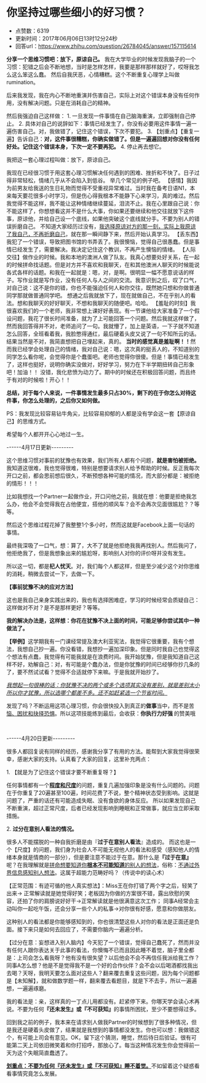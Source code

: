 # 你坚持过哪些细小的好习惯？
- 点赞数：6319
- 更新时间：2017年06月06日13时12分24秒
- 回答url：https://www.zhihu.com/question/26784045/answer/157115614
<body>
 <p data-pid="oAfjex4R"><b>分享一个思维习惯吧：放下，原谅自己。</b> 我在大学毕业的时候发现我脑子的一个习惯：犯错之后会不断地想，当时是怎样怎样，我要是那样那样就好了，哎呀我怎么这么笨这么蠢。 然后自我厌恶，心情糟糕。这个不断重复心理学上叫做rumination。</p>
 <p data-pid="pjddOAHY">后来我发现，我在内心不断地重演并伤害自己，实际上对这个错误本身没有任何作用，没有解决问题。只是在消耗自己的精神。</p>
 <p data-pid="f1QMrVNj">然后我强迫自己这样做： 1. 一旦发现一件事情在自己脑海重演，立即强制自己停止。 2. 具体对自己的说辞如下：事情已经发生了，你没有必要用这件事情一遍一遍伤害自己。对，我做错了，记住这个错误，下次不要犯。 3. 【划重点】【重复一遍】告诉自己：<b>对，这件事很糟糕，你确实做错了。但是一遍遍回想对你没有任何好处。记住这个错误本身，下次一定不要再犯。</b> 4. 停止再去想它。</p>
 <p data-pid="Dowat6t_">我把这一套心理过程叫做：放下，原谅自己。</p>
 <p data-pid="Vp1zJN26">我现在已经很习惯于用这套心理习惯解决任何遇到的困难、挫折和不快了。日子过得非常轻松，情绪几乎从不会陷入到低谷。 举几个常见的例子吧。 【感情】我因为前男友给我送的生日礼物而觉得不受重视异常难过。当时我在备考日语N1，本来每天要花很多小时学习，但是伤心得我根本不能静下心来学习，真的难过。然后我觉得不能这样，我不能让这种情绪继续蔓延，泪流不止。我在心里跟自己说：你不能这样了，你想想看这并不是什么大事，你如果还要继续和他交往就放下这件事，原谅他，并给自己设一个底线，如果他突破这个底线就分手。不要为别人的错误折磨自己。 不知道大家经历过没有，<u>我选择原谅对方的那一刻，实际上我原谅了我自己，不再折磨自己</u>，就在那一瞬间静下来，然后开始认真学习。 【丢东西】我犯了一个错误，导致把图书馆的书弄丢了。我很懊恼，觉得自己很愚蠢。但是事情已经发生了，需要解决。我决定记住这个教训，不再产生懊恼的情绪。 【人际交往】做作业的时候。我和本地的澳洲人做了队友。我真心想要处好关系，在一起的时候拼命找话题。但是对方并不喜欢和我聊天，在和其他澳洲人聊天的时候能说各式各样的话题。和我在一起就是：嗯，对，是啊。很明显一幅不愿意说话的样子。写作业就是写作业，没有任何人与人之间的交流。我意识到之后，叹了口气，对自己说：这不是你的错，你也不能强迫任何人和你交往，既然她只想和你做普通同学那就做普通同学吧。 想通之后我就放下了，现在就做自己，不在乎别人的看法。想和我聊天的好好聊天，不想和我聊天的随便吧。哈哈。 【羞耻的时刻】我很喜欢我们的一个老师，我非常想上课好好表现。有一节课他给大家准备了一个假设问题，我花了很长时间准备，就为了上可能回答一个问题。然后我就这样做了，然而我回答得并不对，老师追问了一句。我就懵了，加上是英语，一下子就不知道怎么回答，全班看着我，我脸憋得通红，最后硬着头皮又说了一句不知所云的话。结果当然是不对，我简直想把自己埋起来，真的。 <b>当时的感觉真是羞耻啊！！</b>然而我已经学会处理自己的情绪，我对自己说：嗯，这次真的挺丢人的，不知道别的同学怎么看你呢，会觉得你是个蠢蛋吧。老师也觉得你很傻。但是！事情已经发生了，这样也挺好，说明你确实没做对，好好学习，努力在下半学期扭转自己形象吧！加油！！ 没错，我化悲愤为动力了。期中的时候还在积极回答问题，而且终于有对的时候啦！开心！！</p>
 <p data-pid="mYchuZtq"><b>总结，对于每个人来说，一件事情发生最多只占30%，剩下的在于你怎么对待这件事，你怎么处理的，之后你又如何做。</b></p>
 <p data-pid="joS-RaUO">PS：我发现比较容易钻牛角尖，比较容易抑郁的人都是没有学会这一套【原谅自己】的思维方式。</p>
 <p data-pid="fCTkZDtM">希望每个人都开开心心地过一生。</p>
 <p data-pid="-5xZ0_sM">------4月17日更新---------</p>
 <p data-pid="3xIX6PRj">这个思维习惯对事前的犹豫也有效果，我们所有人都有个问题，<b>就是害怕被拒绝。</b>我知道这很难，我也觉得很难，特别是想要请求别人给予帮助的时候。反正我每次开口之前，都会思前想后很久，不断预想各种可能的情况，而大部分都是：被拒绝的情形！！！</p>
 <p data-pid="Y_eu7yYB">比如我想找一个Partner一起做作业，开口问他之前，我就在想：他要是拒绝我怎么办，他会不会觉得我在占他便宜，搭他的顺风车？会不会再次见面很尴尬？？等等。</p>
 <p data-pid="Yzj2y4Zv">然后这个思维过程花掉了我整整1个多小时，然而这就是Facebook上面一句话的事情。</p>
 <p data-pid="LvceDeFM">最终我深吸了一口气，想：算了，大不了就是他拒绝我我再找别人。然后我问了，他拒绝我了，但是我想象出来的尴尬呀，影响别人对你的评价呀并没有发生。</p>
 <p data-pid="pihwMAUF">所以这一切，都是<b>杞人忧天</b>。对，我们每个人都这样，但是至少减少这个对你思维的消耗，稍微去尝试一下，去做一下。</p>
 <p data-pid="nJf4-K5L"><b>【事前犹豫不决的应对方法】</b></p>
 <p data-pid="nr8Jlgyp">这也是我自己亲身实践出来的，我也有选择困难症，学习的时候经常会质疑自己：这样做对不对？是不是那样更好？等等。</p>
 <p data-pid="MZV7PUSd"><b>我的解决办法是，这样想：你花在犹豫不决上面的时间，可能足够你尝试其中一种做法了。</b></p>
 <p data-pid="cNgIhMPP"><b>【举例】</b>这学期我有一门课经常提及澳大利亚宪法，我觉得它很重要，我有个想法，我想自己抄一遍。你没看错，我想抄一遍加深印象。但是同时我自己也觉得这个想法有点蠢，我觉得有可能我就是在浪费时间。我开始犹豫，但是我知道自己这样不好，劝解自己：对，有可能是个蠢办法，但是你犹豫的时间已经够你抄几条的了，要不然试试看？觉得不合适就停下来嘛。于是我就开始抄了。</p>
 <p data-pid="qZ5SL9Y1"><i><u>我想起一句很棒的话：你犹豫不决的两个或多个选项其实没有差别，就是差别太小所以你才犹豫，所以选哪个都差不多。还不如赶紧选一个节省时间。</u></i></p>
 <p data-pid="kCCbxC-x">发现了吗？不断运用这项心理习惯，你会很快投入到真正的<b>做事</b>当中，而不是苦<u>恼、困扰和抉择恐惧</u>。所以这项技能练到最后，会收获：<b>你执行力好强 </b>的赞美哦</p>
 <br>
 <p data-pid="MbWal1Gm">------4月20日更新---------</p>
 <p data-pid="5YpPTWGy">很多人都回复说有同样的经历，感谢我分享了有用的方法。能帮到大家我觉得很荣幸，感谢大家的支持。认真看了大家的回复，这里补充两点：</p>
 <p data-pid="NayzOXsN">1. 【就是为了记住这个错误才要不断重复呀？】</p>
 <p data-pid="zi5ys-n8">任何事情都有一个<b><u>程度和尺度</u></b>的问题，重复几遍加强印象是没有什么问题的。问题在于你重复了20遍甚至100遍，时间花费了不说，整个精神状态受到影响。这就是问题了，严重的话还有可能造成失眠、没有食欲的身体反应。 所以如果发现自己不断重演，超过正常尺度，后者已经发现影响到睡眠和正常做事，就应当立即采取措施。</p>
 <p data-pid="Uvg3HRsl">2. <b>过分在意别人看法的情况。</b></p>
 <p data-pid="MSgs5XTS">很多人不能摆脱的一种自我折磨是由『<b>过于在意别人看法</b>』造成的。 而这也是一个【尺度】的问题，我们身为社会人不可能无视他人的看法和感受（感知他人的情绪本身就是情商的一部分），但是要注意不能过于在意。那什么是<b>『过于在意』</b>呢？在我理解就是<u>拼命想要知道你<b>根本不可能知道</b>的别人的想法</u>，俗称：<u>不通过外界信息感知别人想法</u>。这属于超能力范畴好吗？（传说中的读心术）</p>
 <p data-pid="RTEWpcdl">【正常范围：有迹可循的他人真实想法】：Miss王在你打错了两个字之后，轻笑了出来-&gt; 正常解读就是她觉得好笑；老板因为你做的方案很不错，露出欣慰的笑容，还拍了你的肩膀说好好干-&gt;正常解读就是他很满意这次工作； 同事A经常会主动叫你一起吃午饭，还会分享一些个人的私事-&gt;对你很有好感，愿意和你做朋友。</p>
 <p data-pid="ovJ0x91I">这种别人的看法都是你能够感知到的，你也很清楚这些人对你的看法是正面还是负面。接下来只是如何去回应了，不需要你脑内一遍遍分析。</p>
 <p data-pid="RQTK996x">【过分在意：妄想进入别人脑内】今天犯了一个错误，觉得自己蠢死了，然而并没有任何人跟你表达关于此事的看法，你懊悔不已而且因此睡不着觉，脑子里全都是：上司会怎么看我呀？他有没有很失望？以后他会不会不再信任我派给我工作？同事A怎么想？他是不是觉得我不是一个好的合作伙伴？会不会以后喝酒都找我出去喝？天呀，我明天要怎么面对这些人？翻来覆去重复这些问题，因为每个问题都是【未知解】，就和做数学题一样，翻来覆去看题目，就是下不去手，所以一遍遍想，一遍遍琢磨。</p>
 <p data-pid="FLVVZVpZ">我的看法是：亲，这样真的一丁点儿用都没有。赶紧停下来。你哪天学会读心术再说。不要为任何<b>『还未发生』或『不可获知』</b>的事情所困扰，至少不要想得过多。</p>
 <p data-pid="0u69Ko2W">回到我之前的例子，我本来在请求别人做我Partner的时候想到了很多种情况，但是我还是硬着头皮做了，结果就是我想到的事情都没发生。你也可以想：我做错这个，有可能上司会有意见。OK，留下这个猜测，睡觉，然后待日后验证。很有可能第二天上司依旧微笑着和你打招呼，那放心了。每当这种情况发生你会觉得前一天为这个失眠简直蠢透了。</p>
 <p data-pid="_E-M3SNH"><b><u>划重点：不要为任何『还未发生』或『不可获知』睡不着觉。</u></b>不如留着这个疑惑看看事情究竟怎么发展。</p>
</body>